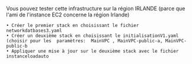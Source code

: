 Vous pouvez tester cette infrastructure sur la région IRLANDE (parce que l'ami de l'instance EC2 concerne la région Irlande)

```
• Créer le premier stack en choisissant le fichier networkdatbases3.yaml
• Créer un deuxième stack en choisissant le initialisationV1.yaml (choisir pour les  paramètres:  MainVPC , MainVPC-public-a, MainVPC-public-b
• Appliquer une mise à jour sur le deuxième stack avec le fichier instanceloadauto
```
